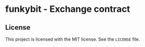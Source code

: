 # funkybit - Exchange contract

## License

This project is licensed with the MIT license. See the `LICENSE` file.
